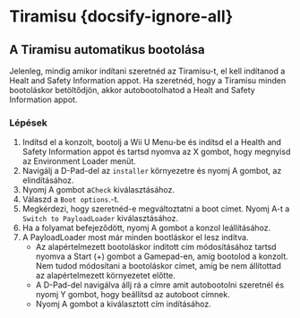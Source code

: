 # Tiramisu {docsify-ignore-all}

## A Tiramisu automatikus bootolása

Jelenleg, mindig amikor indítani szeretnéd az Tiramisu-t, el kell indítanod a Healt and Safety Information appot. Ha szeretnéd, hogy a Tiramisu minden bootoláskor betöltődjön, akkor autobootolhatod a Healt and Safety Information appot.

### Lépések

1. Indítsd el a konzolt, bootolj a Wii U Menu-be és indítsd el a Health and Safety Information appot és tartsd nyomva az X gombot, hogy megnyisd az Environment Loader menüt.
1. Navigálj a D-Pad-del az `installer` környezetre és nyomj A gombot, az elindításához.
1. Nyomj A gombot a`Check` kiválasztásához.
1. Válaszd a `Boot options`.-t.
1. Megkérdezi, hogy szeretnéd-e megváltoztatni a boot címet. Nyomj A-t a `Switch to PayloadLoader` kiválasztásához.
1. Ha a folyamat befejeződött, nyomj A gombot a konzol leállításához.
1. A PayloadLoader most már minden bootláskor el lesz indítva.
    - Az alapértelmezett bootoláskor indított cím módosításához tartsd nyomva a Start (+) gombot a Gamepad-en, amíg bootolod a konzolt. Nem tudod módosítani a bootoláskor címet, amíg be nem állítottad az alapértelmezett környezetet előtte.
    - A D-Pad-del navigálva állj rá a címre amit autobootolni szeretnél és nyomj Y gombot, hogy beállítsd az autoboot címnek.
    - Nyomj A gombot a kiválasztott cím indításához.


